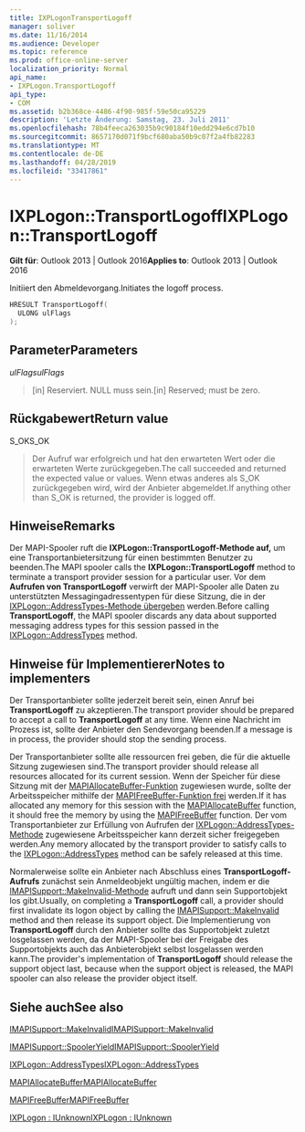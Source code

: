 ```yaml
---
title: IXPLogonTransportLogoff
manager: soliver
ms.date: 11/16/2014
ms.audience: Developer
ms.topic: reference
ms.prod: office-online-server
localization_priority: Normal
api_name:
- IXPLogon.TransportLogoff
api_type:
- COM
ms.assetid: b2b368ce-4486-4f90-985f-59e50ca95229
description: 'Letzte Änderung: Samstag, 23. Juli 2011'
ms.openlocfilehash: 78b4feeca263035b9c90184f10edd294e6cd7b10
ms.sourcegitcommit: 8657170d071f9bcf680aba50b9c07f2a4fb82283
ms.translationtype: MT
ms.contentlocale: de-DE
ms.lasthandoff: 04/28/2019
ms.locfileid: "33417861"
---
```

# <a name="ixplogontransportlogoff"></a><span data-ttu-id="25f89-103">IXPLogon::TransportLogoff</span><span class="sxs-lookup"><span data-stu-id="25f89-103">IXPLogon::TransportLogoff</span></span>

  
  
<span data-ttu-id="25f89-104">**Gilt für**: Outlook 2013 | Outlook 2016</span><span class="sxs-lookup"><span data-stu-id="25f89-104">**Applies to**: Outlook 2013 | Outlook 2016</span></span> 
  
<span data-ttu-id="25f89-105">Initiiert den Abmeldevorgang.</span><span class="sxs-lookup"><span data-stu-id="25f89-105">Initiates the logoff process.</span></span> 
  
```cpp
HRESULT TransportLogoff(
  ULONG ulFlags
);
```

## <a name="parameters"></a><span data-ttu-id="25f89-106">Parameter</span><span class="sxs-lookup"><span data-stu-id="25f89-106">Parameters</span></span>

 <span data-ttu-id="25f89-107">_ulFlags_</span><span class="sxs-lookup"><span data-stu-id="25f89-107">_ulFlags_</span></span>
  
> <span data-ttu-id="25f89-108">[in] Reserviert. NULL muss sein.</span><span class="sxs-lookup"><span data-stu-id="25f89-108">[in] Reserved; must be zero.</span></span>
    
## <a name="return-value"></a><span data-ttu-id="25f89-109">Rückgabewert</span><span class="sxs-lookup"><span data-stu-id="25f89-109">Return value</span></span>

<span data-ttu-id="25f89-110">S_OK</span><span class="sxs-lookup"><span data-stu-id="25f89-110">S_OK</span></span> 
  
> <span data-ttu-id="25f89-111">Der Aufruf war erfolgreich und hat den erwarteten Wert oder die erwarteten Werte zurückgegeben.</span><span class="sxs-lookup"><span data-stu-id="25f89-111">The call succeeded and returned the expected value or values.</span></span> <span data-ttu-id="25f89-112">Wenn etwas anderes als S_OK zurückgegeben wird, wird der Anbieter abgemeldet.</span><span class="sxs-lookup"><span data-stu-id="25f89-112">If anything other than S_OK is returned, the provider is logged off.</span></span>
    
## <a name="remarks"></a><span data-ttu-id="25f89-113">Hinweise</span><span class="sxs-lookup"><span data-stu-id="25f89-113">Remarks</span></span>

<span data-ttu-id="25f89-114">Der MAPI-Spooler ruft die **IXPLogon::TransportLogoff-Methode auf,** um eine Transportanbietersitzung für einen bestimmten Benutzer zu beenden.</span><span class="sxs-lookup"><span data-stu-id="25f89-114">The MAPI spooler calls the **IXPLogon::TransportLogoff** method to terminate a transport provider session for a particular user.</span></span> <span data-ttu-id="25f89-115">Vor dem **Aufrufen von TransportLogoff** verwirft der MAPI-Spooler alle Daten zu unterstützten Messagingadressentypen für diese Sitzung, die in der [IXPLogon::AddressTypes-Methode übergeben](ixplogon-addresstypes.md) werden.</span><span class="sxs-lookup"><span data-stu-id="25f89-115">Before calling **TransportLogoff**, the MAPI spooler discards any data about supported messaging address types for this session passed in the [IXPLogon::AddressTypes](ixplogon-addresstypes.md) method.</span></span> 
  
## <a name="notes-to-implementers"></a><span data-ttu-id="25f89-116">Hinweise für Implementierer</span><span class="sxs-lookup"><span data-stu-id="25f89-116">Notes to implementers</span></span>

<span data-ttu-id="25f89-117">Der Transportanbieter sollte jederzeit bereit sein, einen Anruf bei **TransportLogoff** zu akzeptieren.</span><span class="sxs-lookup"><span data-stu-id="25f89-117">The transport provider should be prepared to accept a call to **TransportLogoff** at any time.</span></span> <span data-ttu-id="25f89-118">Wenn eine Nachricht im Prozess ist, sollte der Anbieter den Sendevorgang beenden.</span><span class="sxs-lookup"><span data-stu-id="25f89-118">If a message is in process, the provider should stop the sending process.</span></span> 
  
<span data-ttu-id="25f89-119">Der Transportanbieter sollte alle ressourcen frei geben, die für die aktuelle Sitzung zugewiesen sind.</span><span class="sxs-lookup"><span data-stu-id="25f89-119">The transport provider should release all resources allocated for its current session.</span></span> <span data-ttu-id="25f89-120">Wenn der Speicher für diese Sitzung mit der [MAPIAllocateBuffer-Funktion](mapiallocatebuffer.md) zugewiesen wurde, sollte der Arbeitsspeicher mithilfe der [MAPIFreeBuffer-Funktion frei](mapifreebuffer.md) werden.</span><span class="sxs-lookup"><span data-stu-id="25f89-120">If it has allocated any memory for this session with the [MAPIAllocateBuffer](mapiallocatebuffer.md) function, it should free the memory by using the [MAPIFreeBuffer](mapifreebuffer.md) function.</span></span> <span data-ttu-id="25f89-121">Der vom Transportanbieter zur Erfüllung von Aufrufen der [IXPLogon::AddressTypes-Methode](ixplogon-addresstypes.md) zugewiesene Arbeitsspeicher kann derzeit sicher freigegeben werden.</span><span class="sxs-lookup"><span data-stu-id="25f89-121">Any memory allocated by the transport provider to satisfy calls to the [IXPLogon::AddressTypes](ixplogon-addresstypes.md) method can be safely released at this time.</span></span> 
  
<span data-ttu-id="25f89-122">Normalerweise sollte ein Anbieter nach Abschluss eines **TransportLogoff-Aufrufs** zunächst sein Anmeldeobjekt ungültig machen, indem er die [IMAPISupport::MakeInvalid-Methode](imapisupport-makeinvalid.md) aufruft und dann sein Supportobjekt los gibt.</span><span class="sxs-lookup"><span data-stu-id="25f89-122">Usually, on completing a **TransportLogoff** call, a provider should first invalidate its logon object by calling the [IMAPISupport::MakeInvalid](imapisupport-makeinvalid.md) method and then release its support object.</span></span> <span data-ttu-id="25f89-123">Die Implementierung von **TransportLogoff** durch den Anbieter sollte das Supportobjekt zuletzt losgelassen werden, da der MAPI-Spooler bei der Freigabe des Supportobjekts auch das Anbieterobjekt selbst losgelassen werden kann.</span><span class="sxs-lookup"><span data-stu-id="25f89-123">The provider's implementation of **TransportLogoff** should release the support object last, because when the support object is released, the MAPI spooler can also release the provider object itself.</span></span> 
  
## <a name="see-also"></a><span data-ttu-id="25f89-124">Siehe auch</span><span class="sxs-lookup"><span data-stu-id="25f89-124">See also</span></span>



[<span data-ttu-id="25f89-125">IMAPISupport::MakeInvalid</span><span class="sxs-lookup"><span data-stu-id="25f89-125">IMAPISupport::MakeInvalid</span></span>](imapisupport-makeinvalid.md)
  
[<span data-ttu-id="25f89-126">IMAPISupport::SpoolerYield</span><span class="sxs-lookup"><span data-stu-id="25f89-126">IMAPISupport::SpoolerYield</span></span>](imapisupport-spooleryield.md)
  
[<span data-ttu-id="25f89-127">IXPLogon::AddressTypes</span><span class="sxs-lookup"><span data-stu-id="25f89-127">IXPLogon::AddressTypes</span></span>](ixplogon-addresstypes.md)
  
[<span data-ttu-id="25f89-128">MAPIAllocateBuffer</span><span class="sxs-lookup"><span data-stu-id="25f89-128">MAPIAllocateBuffer</span></span>](mapiallocatebuffer.md)
  
[<span data-ttu-id="25f89-129">MAPIFreeBuffer</span><span class="sxs-lookup"><span data-stu-id="25f89-129">MAPIFreeBuffer</span></span>](mapifreebuffer.md)
  
[<span data-ttu-id="25f89-130">IXPLogon : IUnknown</span><span class="sxs-lookup"><span data-stu-id="25f89-130">IXPLogon : IUnknown</span></span>](ixplogoniunknown.md)

